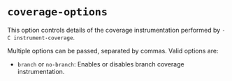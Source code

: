 # `coverage-options`

This option controls details of the coverage instrumentation performed by
`-C instrument-coverage`.

Multiple options can be passed, separated by commas. Valid options are:

- `branch` or `no-branch`: Enables or disables branch coverage instrumentation.
